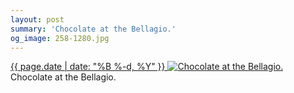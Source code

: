 ```yaml
---
layout: post
summary: 'Chocolate at the Bellagio.'
og_image: 258-1280.jpg
---
```


<p>
 <time>
  <a href="/258">
   {{ page.date | date: "%B %-d, %Y" }}
  </a>
 </time>
 <a href="/258">
  <img alt="Chocolate at the Bellagio." sizes="(min-width: 700px) 50vw, calc(100vw - 2rem)" src="{{ site.assets_url }}/258-640.jpg" srcset="{{ site.assets_url }}/258-1280.jpg 1280w, {{ site.assets_url }}/258-960.jpg 960w, {{ site.assets_url }}/258-640.jpg 640w, {{ site.assets_url }}/258-320.jpg 320w"/>
 </a>
 <span>
  Chocolate at the Bellagio.
 </span>
</p>
